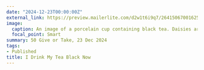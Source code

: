 ```yaml
---
date: "2024-12-23T00:00:00Z"
external_link: https://preview.mailerlite.com/d2w1t6i9q7/2641506700162505648/t1o8/
image:
  caption: An image of a porcelain cup containing black tea. Daisies are strewn across the wooden table on which it sits, and one floats in the tea. 
  focal_point: Smart
summary: 50 Give or Take, 23 Dec 2024
tags:
- Published
title: I Drink My Tea Black Now
---
```

<!--
Image by congerdesign from Pixabay
-->